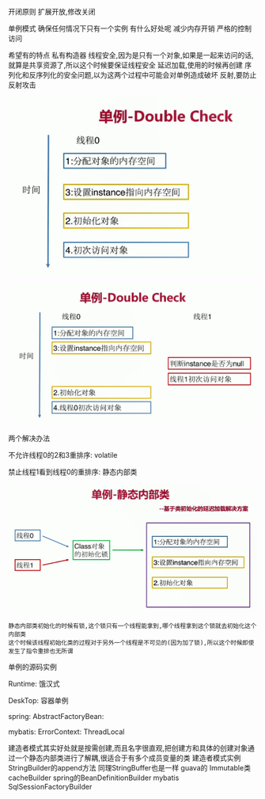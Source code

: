 







开闭原则
扩展开放,修改关闭






单例模式
确保任何情况下只有一个实例
有什么好处呢
减少内存开销
严格的控制访问

希望有的特点
私有构造器
线程安全,因为是只有一个对象,如果是一起来访问的话,就算是共享资源了,所以这个时候要保证线程安全
延迟加载,使用的时候再创建
序列化和反序列化的安全问题,以为这两个过程中可能会对单例造成破坏
反射,要防止反射攻击



![1571834382542](coordinate-design-pattern.assets/1571834382542.png)



![1571834429204](coordinate-design-pattern.assets/1571834429204.png)

两个解决办法 

不允许线程0的2和3重排序: volatile

禁止线程1看到线程0的重排序: 静态内部类



![1571834846574](coordinate-design-pattern.assets/1571834846574.png)

```
静态内部类初始化的时候有锁,这个锁只有一个线程能拿到,哪个线程拿到这个锁就去初始化这个内部类
这个时候该线程初始化类的过程对于另外一个线程是不可见的(因为加了锁),所以这个时候即使发生了指令重排也无所谓
```



单例的源码实例

Runtime: 饿汉式

DeskTop: 容器单例

spring: AbstractFactoryBean:

mybatis: ErrorContext: ThreadLocal

建造者模式其实好处就是按需创建,而且名字很直观,把创建方和具体的创建对象通过一个静态内部类进行了解耦,很适合于有多个成员变量的类
建造者模式实例
StringBuilder的append方法
同理StringBuffer也是一样
guava的
Immutable类
cacheBuilder
spring的BeanDefinitionBuilder
mybatis
SqlSessionFactoryBuilder
